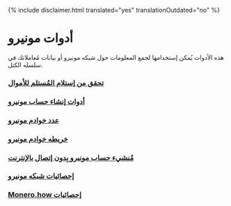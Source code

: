 {% include disclaimer.html translated="yes" translationOutdated="no" %}

# أدوات مونيرو

هذه الأدوات يُمكن إستخدامها لجمع المعلومات حول شبكه مونيرو أو بيانات مُعاملاتك في سلسله الكتل.

### [تحقق من إستلام المُستلم للأموال](http://xmrtests.llcoins.net/checktx.html)

### [أدوات إنشاء حساب مونيرو](https://xmr.llcoins.net/)

### [عدد خوادم مونيرو](http://moneronodes.i2p.xyz/)

### [خريطه خوادم مونيرو](https://monerohash.com/nodes-distribution.html)

### [مُنشيء حساب مونيرو بِدون إتصال بالإنترنت](http://moneroaddress.org/)

### [إحصائيات شبكه مونيرو](http://moneroblocks.info/stats)

### [Monero.how إحصائيات](https://www.monero.how/)
